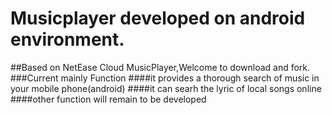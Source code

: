 # Musicplayer developed on android environment.
##Based on NetEase Cloud MusicPlayer,Welcome to download and fork.
###Current mainly Function
####it provides a thorough search of music in your mobile phone(android)
####it can searh the lyric of local songs online
####other function will remain to be developed

